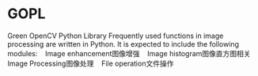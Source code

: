 # GOPL
Green OpenCV Python Library
Frequently used functions in image processing are written in Python.
It is expected to include the following modules:
   Image enhancement图像增强
   Image histogram图像直方图相关
   Image Processing图像处理
   File operation文件操作
